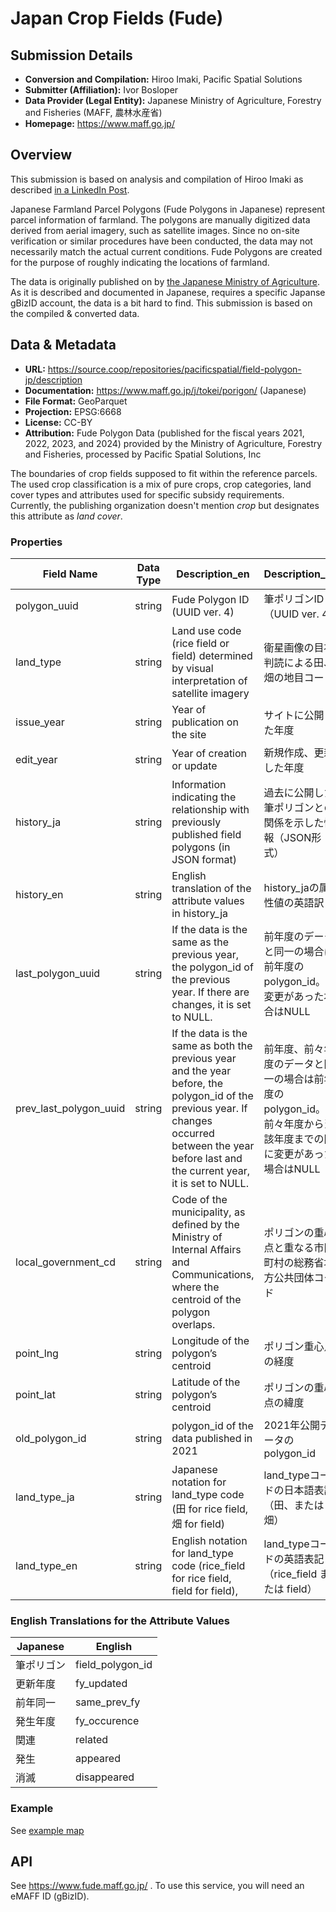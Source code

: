 # Japan Crop Fields (Fude)

## Submission Details

- **Conversion and Compilation:** Hiroo Imaki, Pacific Spatial Solutions
- **Submitter (Affiliation):** Ivor Bosloper
- **Data Provider (Legal Entity):** Japanese Ministry of Agriculture, Forestry and Fisheries (MAFF, 農林水産省)
- **Homepage:** https://www.maff.go.jp/

## Overview

This submission is based on analysis and compilation of Hiroo Imaki as described 
[in a LinkedIn Post](https://www.linkedin.com/posts/hiroo-imaki-b656963b_sourcecooperative-activity-7266885356606676992--RRS).

Japanese Farmland Parcel Polygons (Fude Polygons in Japanese) represent parcel information of farmland. 
The polygons are manually digitized data derived from aerial imagery, such as satellite images. Since no 
on-site verification or similar procedures have been conducted, the data may not necessarily match the actual 
current conditions. Fude Polygons are created for the purpose of roughly indicating the locations of farmland.

The data is originally published on by [the Japanese Ministry of Agriculture](https://www.maff.go.jp/j/tokei/porigon/). 
As it is described and documented in Japanese, requires a specific Japanse gBizID account, the data is a bit hard to 
find. This submission is based on the compiled & converted data.

## Data & Metadata

- **URL:** https://source.coop/repositories/pacificspatial/field-polygon-jp/description
- **Documentation:** https://www.maff.go.jp/j/tokei/porigon/ (Japanese)
- **File Format:** GeoParquet
- **Projection:** EPSG:6668
- **License:** CC-BY
- **Attribution:** Fude Polygon Data (published for the fiscal years 2021, 2022, 2023, and 2024) provided by the Ministry of Agriculture, Forestry and Fisheries, processed by Pacific Spatial Solutions, Inc

The boundaries of crop fields supposed to fit within the reference parcels. The used crop classification
is a mix of pure crops, crop categories, land cover types and attributes used for specific subsidy requirements.
Currently, the publishing organization doesn't mention _crop_ but designates this attribute as _land cover_.

### Properties

| Field Name             | Data Type | Description_en                                                                                                                                                                                          | Description_ja                                                                                                 |
|------------------------|-----------|---------------------------------------------------------------------------------------------------------------------------------------------------------------------------------------------------------|----------------------------------------------------------------------------------------------------------------|
| polygon_uuid           |  string   | Fude Polygon ID (UUID ver. 4)                                                                                                                                                                           | 筆ポリゴンID（UUID ver. 4）                                                                                    |
| land_type              |  string   | Land use code (rice field or field) determined by visual interpretation of satellite imagery                                                                                                            | 衛星画像の目視判読による田、畑の地目コード                                                                     |
| issue_year             |  string   | Year of publication on the site                                                                                                                                                                         | サイトに公開した年度                                                                                           |
| edit_year              |  string   | Year of creation or update                                                                                                                                                                              | 新規作成、更新した年度                                                                                         |
| history_ja             |  string   | Information indicating the relationship with previously published field polygons (in JSON format)                                                                                                       | 過去に公開した筆ポリゴンとの関係を示した情報（JSON形式）                                                       |
| history_en             |  string   | English translation of the attribute values in history_ja                                                                                                                                               | history_jaの属性値の英語訳                                                                                     |
| last_polygon_uuid      |  string   | If the data is the same as the previous year,  the polygon_id of the previous year. If there are changes,  it is set to NULL.                                                                           | 前年度のデータと同一の場合は前年度のpolygon_id。変更があった場合はNULL                                         |
| prev_last_polygon_uuid |  string   | If the data is the same as both the previous year and the year before,  the polygon_id of the previous year. If changes occurred between the year before last and the current year,  it is set to NULL. | 前年度、前々年度のデータと同一の場合は前年度のpolygon_id。前々年度から当該年度までの間に変更があった場合はNULL |
| local_government_cd    |  string   | Code of the municipality,  as defined by the Ministry of Internal Affairs and Communications,  where the centroid of the polygon overlaps.                                                              | ポリゴンの重心点と重なる市区町村の総務省地方公共団体コード                                                     |
| point_lng              |  string   | Longitude of the polygon’s centroid                                                                                                                                                                     | ポリゴン重心点の経度                                                                                           |
| point_lat              |  string   | Latitude of the polygon’s centroid                                                                                                                                                                      | ポリゴンの重心点の緯度                                                                                         |
| old_polygon_id         |  string   | polygon_id of the data published in 2021                                                                                                                                                                | 2021年公開データのpolygon_id                                                                                   |
| land_type_ja           |  string   | Japanese notation for land_type code (田 for rice field,  畑 for field)                                                                                                                                 | land_typeコードの日本語表記（田、または畑）                                                                    |
| land_type_en           |  string   | English notation for land_type code (rice_field for rice field,  field for field),                                                                                                                      | land_typeコードの英語表記（rice_field または field）                                                           |


### English Translations for the Attribute Values
| Japanese  | English          |
|-----------|------------------|
| 筆ポリゴン     | field_polygon_id |
| 更新年度      | fy_updated       |
| 前年同一      | same_prev_fy     |
| 発生年度      | fy_occurence     |
| 関連        | related          |
| 発生        | appeared         |
| 消滅        | disappeared      |

### Example

See [example map](https://open.fude.maff.go.jp/)

## API

See https://www.fude.maff.go.jp/ . To use this service, you will need an eMAFF ID (gBizID).
